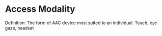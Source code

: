 # Access Modality

Definition: The form of AAC device most suited to an individual: Touch, eye gaze, headset